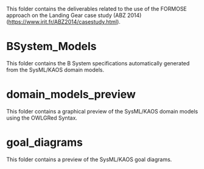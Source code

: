 
This folder contains the deliverables related to the use of the FORMOSE approach on the Landing Gear case study (ABZ 2014) (https://www.irit.fr/ABZ2014/casestudy.html).

  # BSystem_Models
  This folder contains the B System specifications automatically generated from the SysML/KAOS domain models.
  
  # domain_models_preview
  This folder contains a graphical preview of the SysML/KAOS domain models using the OWLGRed Syntax.
  
  # goal_diagrams
  This folder contains a preview of the SysML/KAOS goal diagrams.
